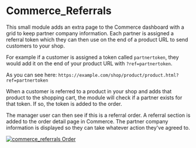 Commerce_Referrals
===

This small module adds an extra page to the Commerce dashboard with a grid to keep partner company information.
Each partner is assigned a referral token which they can then use on the end of a product URL to send customers to your shop.

For example if a customer is assigned a token called `partnertoken`, they would add it on the end of your product URL with `?ref=partnertoken`.

As you can see here:
`https://example.com/shop/product/product.html?ref=partnertoken`

When a customer is referred to a product in your shop and adds that product to the shopping cart, the module will check if a partner exists for 
that token. If so, the token is added to the order.

The manager user can then see if this is a referral order. A referral section is added to the order detail page in Commerce.
The partner company information is displayed so they can take whatever action they've agreed to.

 
[![commerce_referrals Order](https://github.com/digitalpenguin/commerce_referrals/blob/master/core/components/commerce_referrals/docs/img/referrer-in-order.png "Click to zoom in!")](https://raw.githubusercontent.com/digitalpenguin/commerce_referrals/master/core/components/commerce_referrals/docs/img/referrer-in-order.png)
